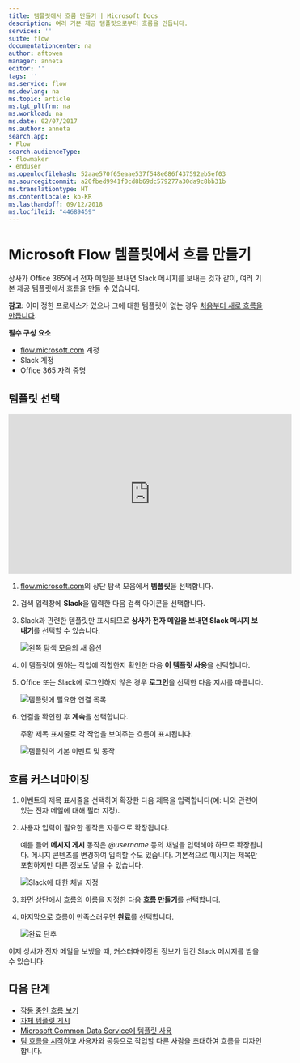```yaml
---
title: 템플릿에서 흐름 만들기 | Microsoft Docs
description: 여러 기본 제공 템플릿으로부터 흐름을 만듭니다.
services: ''
suite: flow
documentationcenter: na
author: aftowen
manager: anneta
editor: ''
tags: ''
ms.service: flow
ms.devlang: na
ms.topic: article
ms.tgt_pltfrm: na
ms.workload: na
ms.date: 02/07/2017
ms.author: anneta
search.app:
- Flow
search.audienceType:
- flowmaker
- enduser
ms.openlocfilehash: 52aae570f65eaae537f548e686f437592eb5ef03
ms.sourcegitcommit: a20fbed9941f0cd8b69dc579277a30da9c8bb31b
ms.translationtype: HT
ms.contentlocale: ko-KR
ms.lasthandoff: 09/12/2018
ms.locfileid: "44689459"
---
```

# <a name="create-a-flow-from-a-template-in-microsoft-flow"></a>Microsoft Flow 템플릿에서 흐름 만들기
상사가 Office 365에서 전자 메일을 보내면 Slack 메시지를 보내는 것과 같이, 여러 기본 제공 템플릿에서 흐름을 만들 수 있습니다.

**참고:** 이미 정한 프로세스가 있으나 그에 대한 템플릿이 없는 경우 [처음부터 새로 흐름을 만듭니다](get-started-logic-flow.md).

**필수 구성 요소**

* [flow.microsoft.com](https://flow.microsoft.com) 계정
* Slack 계정
* Office 365 자격 증명

## <a name="choose-a-template"></a>템플릿 선택
<iframe width="560" height="315" src="https://www.youtube.com/embed/ZJK8cYdjAic?list=PL8nfc9haGeb55I9wL9QnWyHp3ctU2_ThF" frameborder="0" allowfullscreen></iframe>

1. [flow.microsoft.com](https://flow.microsoft.com)의 상단 탐색 모음에서 **템플릿**을 선택합니다.
2. 검색 입력창에 **Slack**을 입력한 다음 검색 아이콘을 선택합니다.
3. Slack과 관련한 템플릿만 표시되므로 **상사가 전자 메일을 보내면 Slack 메시지 보내기**를 선택할 수 있습니다.
   
    ![왼쪽 탐색 모음의 새 옵션 ](./media/get-started-logic-template/select-template.png)
4. 이 템플릿이 원하는 작업에 적합한지 확인한 다음 **이 템플릿 사용**을 선택합니다.
5. Office 또는 Slack에 로그인하지 않은 경우 **로그인**을 선택한 다음 지시를 따릅니다.
   
    ![템플릿에 필요한 연결 목록](./media/get-started-logic-template/confirm-connections.png)
6. 연결을 확인한 후 **계속**을 선택합니다.
   
    주황 제목 표시줄로 각 작업을 보여주는 흐름이 표시됩니다.
   
    ![템플릿의 기본 이벤트 및 동작](./media/get-started-logic-template/template-default.png)

## <a name="customize-your-flow"></a>흐름 커스너마이징
1. 이벤트의 제목 표시줄을 선택하여 확장한 다음 제목을 입력합니다(예: 나와 관련이 있는 전자 메일에 대해 필터 지정).
2. 사용자 입력이 필요한 동작은 자동으로 확장됩니다.
   
    예를 들어 **메시지 게시** 동작은 *\@username* 등의 채널을 입력해야 하므로 확장됩니다. 메시지 콘텐츠를 변경하여 입력할 수도 있습니다. 기본적으로 메시지는 제목만 포함하지만 다른 정보도 넣을 수 있습니다.
   
    ![Slack에 대한 채널 지정](./media/get-started-logic-template/specify-keyword.png)
3. 화면 상단에서 흐름의 이름을 지정한 다음 **흐름 만들기**를 선택합니다.
4. 마지막으로 흐름이 만족스러우면 **완료**를 선택합니다.
   
    ![완료 단추](./media/get-started-logic-template/done.png)

이제 상사가 전자 메일을 보냈을 때, 커스터마이징된 정보가 담긴 Slack 메시지를 받을 수 있습니다.

## <a name="next-steps"></a>다음 단계
* [작동 중인 흐름 보기](see-a-flow-run.md)
* [자체 템플릿 게시](publish-a-template.md)
* [Microsoft Common Data Service에 템플릿 사용](common-data-model-intro.md)
* [팀 흐름을 시작](create-team-flows.md)하고 사용자와 공동으로 작업할 다른 사람을 초대하여 흐름을 디자인합니다.

